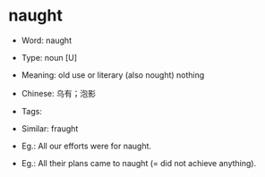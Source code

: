 # naught

- Word: naught

- Type: noun [U]
- Meaning: old use or literary (also nought) nothing
- Chinese: 乌有；泡影
- Tags: 
- Similar: fraught
- Eg.: All our efforts were for naught.
- Eg.: All their plans came to naught (= did not achieve anything).

